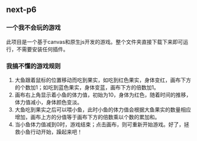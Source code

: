 ## next-p6
### 一个我不会玩的游戏
此项目是一个基于canvas和原生js开发的游戏。整个文件夹直接下载下来即可运行，不需要安装任何插件。
### 我搞不懂的游戏规则
1. 大鱼跟着鼠标的位置移动而吃到果实，如吃到红色果实，身体变红，画布下方的个数加1；如吃到蓝色果实，身体变蓝，画布下方的倍数加1。
2. 画布右上角显示着小鱼的体力值，初始为10，身体为红色，随着时间的推移，体力值减小，身体颜色变淡。
3. 大鱼吃到果实之后可以喂小鱼，此时小鱼的体力值会根据大鱼果实的数量相应增加，画布上方的分值等于画布下方的倍数乘以个数的累加和。
4. 当小鱼体力值减到0时，游戏结束；点击画布，则可重新开始游戏。好了，拯救小鱼行动开始，躁起来吧！
